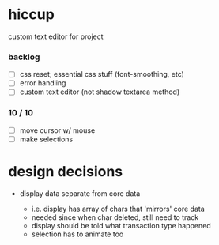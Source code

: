 # hiccup

custom text editor for project

### backlog

- [ ] css reset; essential css stuff (font-smoothing, etc)
- [ ] error handling
- [ ] custom text editor (not shadow textarea method)

### 10 / 10

- [ ] move cursor w/ mouse
- [ ] make selections

# design decisions

- display data separate from core data

  - i.e. display has array of chars that 'mirrors' core data
  - needed since when char deleted, still need to track
  - display should be told what transaction type happened
  - selection has to animate too
